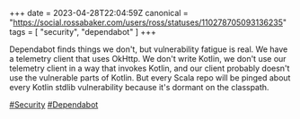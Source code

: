+++
date = 2023-04-28T22:04:59Z
canonical = "https://social.rossabaker.com/users/ross/statuses/110278705093136235"
tags = [ "security", "dependabot" ]
+++

<p>Dependabot finds things we don&#39;t, but vulnerability fatigue is real.  We have a telemetry client that uses OkHttp.  We don&#39;t write Kotlin, we don&#39;t use our telemetry client in a way that invokes Kotlin, and our client probably doesn&#39;t use the vulnerable parts of Kotlin.  But every Scala repo will be pinged about every Kotlin stdlib vulnerability because it&#39;s dormant on the classpath.</p><p><a href="https://social.rossabaker.com/tags/Security" class="mention hashtag" rel="tag">#<span>Security</span></a> <a href="https://social.rossabaker.com/tags/Dependabot" class="mention hashtag" rel="tag">#<span>Dependabot</span></a></p>
